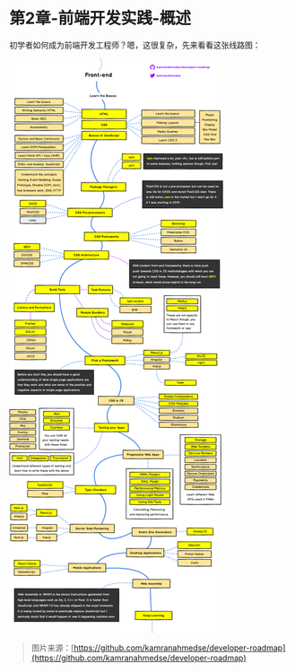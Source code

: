 # 第2章-前端开发实践-概述

初学者如何成为前端开发工程师？嗯，这很复杂，先来看看这张线路图：

![](/assets/frontend.png)

> 图片来源：[https://github.com/kamranahmedse/developer-roadmap](https://github.com/kamranahmedse/developer-roadmap)



